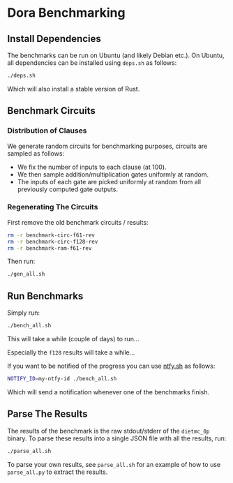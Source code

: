 # Dora Benchmarking

## Install Dependencies

The benchmarks can be run on Ubuntu (and likely Debian etc.).
On Ubuntu, all dependencies can be installed using `deps.sh` as follows:

```bash
./deps.sh
```

Which will also install a stable version of Rust.

## Benchmark Circuits

### Distribution of Clauses

We generate random circuits for benchmarking purposes, circuits are sampled as follows:

- We fix the number of inputs to each clause (at 100).
- We then sample addition/multiplication gates uniformly at random.
- The inputs of each gate are picked uniformly at random from all previously computed gate outputs.

### Regenerating The Circuits

First remove the old benchmark circuits / results:

```bash
rm -r benchmark-circ-f61-rev
rm -r benchmark-circ-f128-rev
rm -r benchmark-ram-f61-rev
```

Then run:

```bash
./gen_all.sh
```

## Run Benchmarks

Simply run:

```bash
./bench_all.sh
```

This will take a while (couple of days) to run...

Especially the `f128` results will take a while...

If you want to be notified of the progress you can use [ntfy.sh](ntfy.sh) as follows:

```bash
NOTIFY_ID=my-ntfy-id ./bench_all.sh
```

Which will send a notification whenever one of the benchmarks finish.

## Parse The Results

The results of the benchmark is the raw stdout/stderr of the `dietmc_0p` binary.
To parse these results into a single JSON file with all the results, run:

```bash
./parse_all.sh
```

To parse your own results, see `parse_all.sh` for an example of how to use `parse_all.py` to extract the results.
